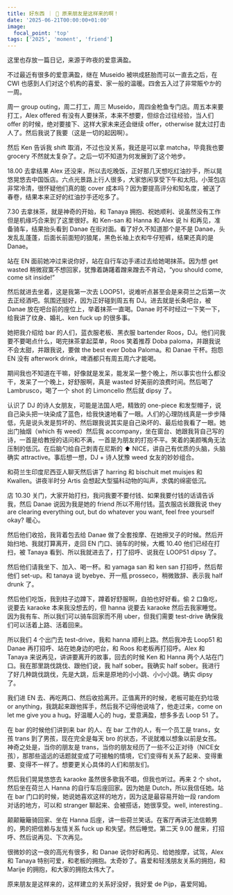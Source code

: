 ```yaml
---
title: 好东西 ｜ 👭 原来朋友是这样来的啊！
date: '2025-06-21T00:00:00+01:00'
image:
  focal_point: 'top'
tags: ['2025', 'moment', 'friend']
---
```


这里也存放一篇日记，来源于昨夜的爱意满盈。

<!--more-->

不过最近有很多的爱意满盈，继在 Museido 被哄成胚胎而可以一直去之后，在 CWI 也感到人们对这个机构的喜爱、家一般的温暖。四舍五入过了非常賑やか的一周。

周一 group outing，周二打工，周三 Museido，周四金枪鱼专门店。周五本来要打工，Alex offered 有没有人要抹茶，本来不想要，但综合过往经验，当人们 offer 的时候，绝对要接下、这样大家未来还会继续 offer，otherwise 就太过打击人了。然后我说了我要（这是一切的起因啊）。

然后 Ken 告诉我 shift 取消，不过也没关系，我还是可以拿 matcha，毕竟我也要 grocery 不然就太复杂了。之后一切不知道为何发展到了这个地步。

18.00 去拿结果 Alex 还没来，所以去吃晚饭，正好那几天想吃红油抄手，所以晃悠晃悠去中国饭店。六点光景路上行人很多，大家悠闲享受下午和太阳。小笼包店非常冷清，很怀疑他们真的能 cover 成本吗？因为要提高评分和知名度，被送了春卷，结果本来正好的红油抄手还吃多了。

7.30 去拿抹茶，就是神奇的开始，和 Tanaya 拥抱、祝她顺利、说虽然没有工作但是机缘巧合来到了这里很好。和 Ken-san 和 Hanna 和 Alex 说 hi 和再见，准备骑车，结果抬头看到 Danae 在街对面。看了好久不知道那个是不是 Danae，头发乱乱蓬蓬，后面长前面短的狼尾，黑色长袖上衣和牛仔短裤，结果还真的是 Danae。

站在 EN 面前她冲过来说你好，站在自行车边手递过去给她喝抹茶。因为想 get wasted 稍微寂寞不想回家，犹豫着踌躇着蹭来蹭去不肯动，“you should come, come sit inside!” 

然后就进去坐着，这是我第一次去 LOOP51，说难听点甚至会是来荷兰之后第一次去正经酒吧。氛围还挺好，因为正好碰到周五有 DJ。进去就是长条吧台，被 Danae 放在吧台前的座位上，举着抹茶一直喝。Danae 时不时经过一下笑一下，给我讲了纹身、婚礼、ken fuck up 的很多事。

她把我介绍给 bar 的人们，蓝衣服老板、黑衣服 bartender Roos，DJ。他们问我要不要喝点什么，喝完抹茶拿起菜单，Roos 笑着推荐 Doba paloma，并跟我说不会太甜，并跟我说，要做 the best ever Doba Paloma。和 Danae 干杯。抱怨 EN 没有 afterwork drink，啤酒都只有周五周六才能喝。

期间我也不知道在干嘛，好像就是发呆，能发呆一整个晚上，所以事实也什么都没干，发呆了一个晚上，好舒服啊，真是 wasted 好美丽的浪费时间。然后喝了 Lambrusco，喝了一个 shot 的 Limoncello 然后就 dipsy 了。

认识了 DJ 的诗人女朋友，可能是法国人吧，精致的 one-piece 和发型帽子，说自己染头把一块染成了蓝色，给我快速地看了一眼。人们的心理防线真是一步步降低，先是说头发是剪坏的、然后跟我说其实是自己染坏的、最后给我看了一眼。她出门抽烟（which 有 weed）然后我 accompany，坐在窗台、她跟我背自己写的诗，一首是给教授的诘问和不满，一首是为朋友的打抱不平。笑着的美颜嘴角无法压制的低沉。在后脑勺给自己刺青在尼斯的 ⬆️ NICE，讲自己有优质的头脑，头脑确实 attractive。事后想一想，DJ + 诗人犹豫 weed 女友的妙妙组合。

和荷兰生印度尼西亚人聊天然后讲了 harring 和 bischuit met muisjes 和 Kwallen。讲夜半时分 Artis 会想起大型猫科动物的叫声，求偶的绵密低沉。

店 10.30 关门，大家开始打扫，我问我要不要付钱、如果我要付钱的话请告诉我，然后 Danae 说因为我是她的 friend 所以不用付钱。蓝衣服店长跟我说 they are clearing everything out, but do whatever you want, feel free yourself okay? 暖心。

然后他们收拾，我背着包去给 Danae 做了全套按摩、在她擦叉子的时候。然后开始扫地、我就打算离开，走回 EN 门口、骑车的时候，大概 10.40 他们已经在打扫，被 Tanaya 看到、所以我就进去了，打了招呼、说我在 LOOP51 dipsy 了。

然后他们请我坐下、加入、喝一杯。和 yamaga san 和 ken san 打招呼，然后帮他们 set-up。和 tanaya 说 byebye、开一瓶 prosseco，稍微致辞、表示我 half drunk 了。

然后他们吃饭，我到柱子边蹲下，蹲着好舒服啊，自拍也好好看。偷 2 口鱼吃，说要去 karaoke 本来我没想去的，但 hanna 说要去 karaoke 然后去我家睡觉。因为我有车、所以我们可以骑车回家而不用 uber，但我们需要 test-drive 确保我们可以活着上路、活着回来。

所以我们 4 个出门去 test-drive，我和 hanna 顺利上路。然后我冲去 Loop51 和 Danae 再打招呼、站在她身边的吧台，和 Roos 和老板再打招呼。Alex 和 Tanaya 来说再见，讲讲要离开的故事，回去的时候 Ken 和 Hanna 两个人站在门口。我在那里跳伐跳伐、跟他们说，我 half sober。我确实 half sober。我进行了好几种跳伐跳伐，先是大跳，后来是原地的小小跳、小小小跳。确实 dipsy 了。

我们进 EN 去、再吃两口、然后收拾离开。正值离开的时候，老板可能在扔垃圾 or anything，我跳起来跟他挥手，然后我不记得他说啥了，他走过来，come on let me give you a hug。好温暖人心的 hug，爱意满盈，想多多去 Loop 51 了。

在 bar 的时候他们讲到来 bar 的人、在 bar 工作的人，有一个员工是 trans，女孩 trans 到了男孩，现在完全是每天 bro 的状态，不说就难以想象以前是女孩。神奇之处是，当你的朋友是 trans，当你的朋友经历了一些不公正对待（NICE女孩），那那些遥远的话题就变成了可接触的情境，它们变得有关系了起来、变得重要、变得不一样了。想要更关心具体的人们和朋友们。

然后我们晃晃悠悠去 karaoke 虽然很多歌我不唱，但我也听过。再来 2 个 shot，然后坐在荷兰人 Hanna 的自行车后座回家。因为她是 Dutch，所以我信任她。站在 bar 门口的时候，她说她喜欢这样的地方，因为这是最容易开始一段 random 对话的地方，可以和 stranger 聊起来、会被搭话，她很享受。well, interesting..

颠颠簸簸骑回家、坐在 Hanna 后座，讲一些荷兰笑话。在客厅再讲无法信赖男的，男的把信赖与友情关系 fuck up 和失望。然后睡觉。第二天 9.00 醒来，打招呼、然后说再见、下次再见。

很微妙的这一夜的高光有很多，和 Danae 说你好和再见、给她按摩，试驾，Alex 和 Tanaya 特别可爱，和老板的拥抱。太奇妙了。喜爱和轻浅朋友关系的拥抱，和 Marije 的拥抱，和大家的拥抱太伟大了。

原来朋友是这样来的，这样建立的关系好没好，我好爱 de Pijp，喜爱阿姆。